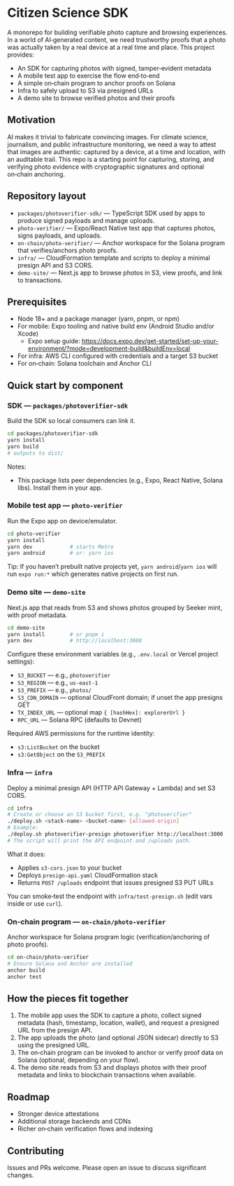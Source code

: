 # Citizen Science SDK

A monorepo for building verifiable photo capture and browsing experiences. In a world of AI‑generated content, we need trustworthy proofs that a photo was actually taken by a real device at a real time and place. This project provides:

- An SDK for capturing photos with signed, tamper‑evident metadata
- A mobile test app to exercise the flow end‑to‑end
- A simple on‑chain program to anchor proofs on Solana
- Infra to safely upload to S3 via presigned URLs
- A demo site to browse verified photos and their proofs

## Motivation
AI makes it trivial to fabricate convincing images. For climate science, journalism, and public infrastructure monitoring, we need a way to attest that images are authentic: captured by a device, at a time and location, with an auditable trail. This repo is a starting point for capturing, storing, and verifying photo evidence with cryptographic signatures and optional on‑chain anchoring.

## Repository layout
- `packages/photoverifier-sdk/` — TypeScript SDK used by apps to produce signed payloads and manage uploads.
- `photo-verifier/` — Expo/React Native test app that captures photos, signs payloads, and uploads.
- `on-chain/photo-verifier/` — Anchor workspace for the Solana program that verifies/anchors photo proofs.
- `infra/` — CloudFormation template and scripts to deploy a minimal presign API and S3 CORS.
- `demo-site/` — Next.js app to browse photos in S3, view proofs, and link to transactions.

## Prerequisites
- Node 18+ and a package manager (yarn, pnpm, or npm)
- For mobile: Expo tooling and native build env (Android Studio and/or Xcode)
  - Expo setup guide: https://docs.expo.dev/get-started/set-up-your-environment/?mode=development-build&buildEnv=local
- For infra: AWS CLI configured with credentials and a target S3 bucket
- For on‑chain: Solana toolchain and Anchor CLI

## Quick start by component

### SDK — `packages/photoverifier-sdk`
Build the SDK so local consumers can link it.

```bash
cd packages/photoverifier-sdk
yarn install
yarn build
# outputs to dist/
```

Notes:
- This package lists peer dependencies (e.g., Expo, React Native, Solana libs). Install them in your app.

### Mobile test app — `photo-verifier`
Run the Expo app on device/emulator.

```bash
cd photo-verifier
yarn install
yarn dev            # starts Metro
yarn android        # or: yarn ios
```

Tip: If you haven’t prebuilt native projects yet, `yarn android`/`yarn ios` will run `expo run:*` which generates native projects on first run.

### Demo site — `demo-site`
Next.js app that reads from S3 and shows photos grouped by Seeker mint, with proof metadata.

```bash
cd demo-site
yarn install        # or pnpm i
yarn dev            # http://localhost:3000
```

Configure these environment variables (e.g., `.env.local` or Vercel project settings):
- `S3_BUCKET` — e.g., `photoverifier`
- `S3_REGION` — e.g., `us-east-1`
- `S3_PREFIX` — e.g., `photos/`
- `S3_CDN_DOMAIN` — optional CloudFront domain; if unset the app presigns GET
- `TX_INDEX_URL` — optional map `{ [hashHex]: explorerUrl }`
- `RPC_URL` — Solana RPC (defaults to Devnet)

Required AWS permissions for the runtime identity:
- `s3:ListBucket` on the bucket
- `s3:GetObject` on the `S3_PREFIX`

### Infra — `infra`
Deploy a minimal presign API (HTTP API Gateway + Lambda) and set S3 CORS.

```bash
cd infra
# Create or choose an S3 bucket first, e.g. "photoverifier"
./deploy.sh <stack-name> <bucket-name> [allowed-origin]
# Example:
./deploy.sh photoverifier-presign photoverifier http://localhost:3000
# The script will print the API endpoint and /uploads path.
```

What it does:
- Applies `s3-cors.json` to your bucket
- Deploys `presign-api.yaml` CloudFormation stack
- Returns `POST /uploads` endpoint that issues presigned S3 PUT URLs

You can smoke‑test the endpoint with `infra/test-presign.sh` (edit vars inside or use `curl`).

### On‑chain program — `on-chain/photo-verifier`
Anchor workspace for Solana program logic (verification/anchoring of photo proofs).

```bash
cd on-chain/photo-verifier
# Ensure Solana and Anchor are installed
anchor build
anchor test
```

## How the pieces fit together
1. The mobile app uses the SDK to capture a photo, collect signed metadata (hash, timestamp, location, wallet), and request a presigned URL from the presign API.
2. The app uploads the photo (and optional JSON sidecar) directly to S3 using the presigned URL.
3. The on‑chain program can be invoked to anchor or verify proof data on Solana (optional, depending on your flow).
4. The demo site reads from S3 and displays photos with their proof metadata and links to blockchain transactions when available.

## Roadmap
- Stronger device attestations
- Additional storage backends and CDNs
- Richer on‑chain verification flows and indexing

## Contributing
Issues and PRs welcome. Please open an issue to discuss significant changes.
